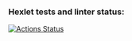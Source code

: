 ### Hexlet tests and linter status:
[![Actions Status](https://github.com/Suuvoor/layout-designer-project-lvl1/workflows/hexlet-check/badge.svg)](https://github.com/Suuvoor/layout-designer-project-lvl1/actions)